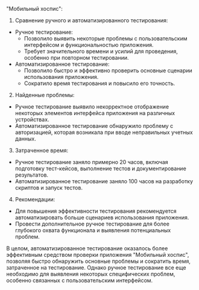 "Мобильный хоспис":

1. Сравнение ручного и автоматизированного тестирования:
  * Ручное тестирование:
    * Позволило выявить некоторые проблемы с пользовательским интерфейсом и функциональностью приложения.
    * Требует значительного времени и усилий для проведения, особенно при повторном тестировании.
  * Автоматизированное тестирование:
    * Позволило быстро и эффективно проверить основные сценарии использования приложения.
    * Сократило время тестирования и повысило его точность.
      
2. Найденные проблемы:
  * Ручное тестирование выявило некорректное отображение некоторых элементов интерфейса приложения на различных устройствах.
  * Автоматизированное тестирование обнаружило проблему с авторизацией, которая возникала при вводе неправильных учетных данных.

3. Затраченное время:
  * Ручное тестирование заняло примерно 20 часов, включая подготовку тест-кейсов, выполнение тестов и документирование результатов.
  * Автоматизированное тестирование заняло 100 часов на разработку скриптов и запуск тестов.

4. Рекомендации:
  * Для повышения эффективности тестирования рекомендуется автоматизировать больше сценариев использования приложения.
  * Провести дополнительное ручное тестирование для более глубокого охвата функционала и выявления потенциальных проблем.
    
В целом, автоматизированное тестирование оказалось более эффективным средством проверки приложения "Мобильный хоспис", позволяя быстро обнаружить основные проблемы и сократить время, затраченное на тестирование. Однако ручное тестирование все еще необходимо для выявления некоторых специфических проблем, особенно связанных с пользовательским интерфейсом.